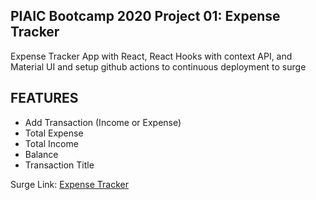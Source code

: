 ## PIAIC Bootcamp 2020 Project 01: Expense Tracker

Expense Tracker App with React, React Hooks with context API, and Material UI and setup github actions to continuous deployment to surge

## FEATURES

* Add Transaction (Income or Expense)
* Total Expense
* Total Income
* Balance
* Transaction Title

Surge Link: [Expense Tracker](http://piaicbootcamp2020-jamshed-expense-tracker.surge.sh/)
